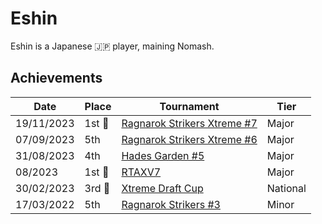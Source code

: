 # Eshin

Eshin is a Japanese :jp: player, maining Nomash. 

## Achievements

| Date | Place | Tournament | Tier |
| - | - | - | - |
| 19/11/2023 |1st :1st_place_medal: | [Ragnarok Strikers Xtreme #7](../../tournaments/ragna/ragnax7.md) | Major |
| 07/09/2023 | 5th | [Ragnarok Strikers Xtreme #6](../../tournaments/ragna/ragnax6.md) | Major |
| 31/08/2023 | 4th | [Hades Garden #5](../../tournaments/hg/hg5.md) | Major |
| 08/2023 |1st :1st_place_medal: | [RTAXV7](../../tournaments/rtaxv/rtaxv7.md) | Major |
| 30/02/2023 | 3rd :3rd_place_medal: | [Xtreme Draft Cup](../../tournaments/jpdraft/jpxdraft.md) | National |
| 17/03/2022 | 5th | [Ragnarok Strikers #3](../../tournaments/ragna/ragna3.md) | Minor |
